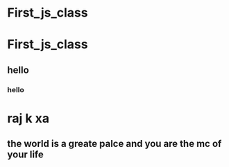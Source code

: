 # First_js_class
# First_js_class
## hello
### hello 
# raj k xa 
##  the world is a greate palce and you are the mc of your life 